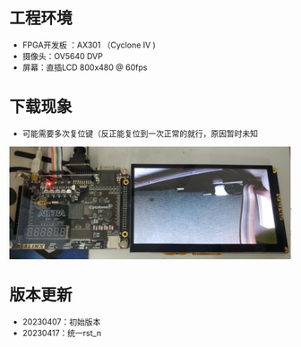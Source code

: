 # 工程环境

+ FPGA开发板 ：AX301 （Cyclone IV )
+ 摄像头：OV5640 DVP
+ 屏幕：直插LCD 800x480 @ 60fps



# 下载现象

- 可能需要多次复位键（反正能复位到一次正常的就行，原因暂时未知



![Finish](Finish.png)



# 版本更新

+ 20230407：初始版本
+ 20230417：统一rst_n

